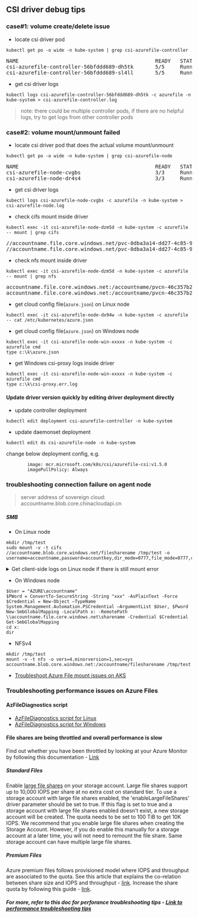 ## CSI driver debug tips
### case#1: volume create/delete issue
 - locate csi driver pod
```console
kubectl get po -o wide -n kube-system | grep csi-azurefile-controller
```
<pre>
NAME                                            READY   STATUS    RESTARTS   AGE     IP             NODE
csi-azurefile-controller-56bfddd689-dh5tk       5/5     Running   0          35s     10.240.0.19    k8s-agentpool-22533604-0
csi-azurefile-controller-56bfddd689-sl4ll       5/5     Running   0          35s     10.240.0.23    k8s-agentpool-22533604-1
</pre>

 - get csi driver logs
```console
kubectl logs csi-azurefile-controller-56bfddd689-dh5tk -c azurefile -n kube-system > csi-azurefile-controller.log
```
> note: there could be multiple controller pods, if there are no helpful logs, try to get logs from other controller pods

### case#2: volume mount/unmount failed
 - locate csi driver pod that does the actual volume mount/unmount
```console
kubectl get po -o wide -n kube-system | grep csi-azurefile-node
```
<pre>
NAME                                            READY   STATUS    RESTARTS   AGE     IP             NODE
csi-azurefile-node-cvgbs                        3/3     Running   0          7m4s    10.240.0.35    k8s-agentpool-22533604-1
csi-azurefile-node-dr4s4                        3/3     Running   0          7m4s    10.240.0.4     k8s-agentpool-22533604-0
</pre>

 - get csi driver logs
```console
kubectl logs csi-azurefile-node-cvgbs -c azurefile -n kube-system > csi-azurefile-node.log
```

 - check cifs mount inside driver
```console
kubectl exec -it csi-azurefile-node-dzm5d -n kube-system -c azurefile -- mount | grep cifs
```
<pre>
//accountname.file.core.windows.net/pvc-0dba3a14-dd27-4c85-9caf-7db566db621f on /var/lib/kubelet/plugins/kubernetes.io/csi/pv/pvc-0dba3a14-dd27-4c85-9caf-7db566db621f/globalmount type cifs (rw,relatime,vers=3.1.1,cache=strict,username=accountname,uid=0,forceuid,gid=0,forcegid,addr=20.150.50.136,file_mode=0777,dir_mode=0777,soft,persistenthandles,nounix,serverino,mapposix,mfsymlinks,rsize=1048576,wsize=1048576,bsize=1048576,echo_interval=60,actimeo=30)
//accountname.file.core.windows.net/pvc-0dba3a14-dd27-4c85-9caf-7db566db621f on /var/lib/kubelet/pods/7c7c539b-0a97-472f-bce1-27d7ab7bf3b6/volumes/kubernetes.io~csi/pvc-0dba3a14-dd27-4c85-9caf-7db566db621f/mount type cifs (rw,relatime,vers=3.1.1,cache=strict,username=accountname,uid=0,forceuid,gid=0,forcegid,addr=20.150.50.136,file_mode=0777,dir_mode=0777,soft,persistenthandles,nounix,serverino,mapposix,mfsymlinks,rsize=1048576,wsize=1048576,bsize=1048576,echo_interval=60,actimeo=30)
</pre>

 - check nfs mount inside driver
```console
kubectl exec -it csi-azurefile-node-dzm5d -n kube-system -c azurefile -- mount | grep nfs
```
<pre>
accountname.file.core.windows.net:/accountname/pvcn-46c357b2-333b-4c42-8a7f-2133023d6c48 on /var/lib/kubelet/plugins/kubernetes.io/csi/pv/pvc-46c357b2-333b-4c42-8a7f-2133023d6c48/globalmount type nfs4 (rw,relatime,vers=4.1,rsize=1048576,wsize=1048576,namlen=255,hard,proto=tcp,timeo=600,retrans=2,sec=sys,clientaddr=10.244.0.6,local_lock=none,addr=20.150.29.168)
accountname.file.core.windows.net:/accountname/pvcn-46c357b2-333b-4c42-8a7f-2133023d6c48 on /var/lib/kubelet/pods/7994e352-a4ee-4750-8cb4-db4fcf48543e/volumes/kubernetes.io~csi/pvc-46c357b2-333b-4c42-8a7f-2133023d6c48/mount type nfs4 (rw,relatime,vers=4.1,rsize=1048576,wsize=1048576,namlen=255,hard,proto=tcp,timeo=600,retrans=2,sec=sys,clientaddr=10.244.0.6,local_lock=none,addr=20.150.29.168)
</pre>

 - get cloud config file(`azure.json`) on Linux node
```console
kubectl exec -it csi-azurefile-node-dx94w -n kube-system -c azurefile -- cat /etc/kubernetes/azure.json
```

 - get cloud config file(`azure.json`) on Windows node
```console
kubectl exec -it csi-azurefile-node-win-xxxxx -n kube-system -c azurefile cmd
type c:\k\azure.json
```

 - get Windows csi-proxy logs inside driver
```console
kubectl exec -it csi-azurefile-node-win-xxxxx -n kube-system -c azurefile cmd
type c:\k\csi-proxy.err.log
```

#### Update driver version quickly by editing driver deployment directly
 - update controller deployment
```console
kubectl edit deployment csi-azurefile-controller -n kube-system
```
 - update daemonset deployment
```console
kubectl edit ds csi-azurefile-node -n kube-system
```
change below deployment config, e.g.
```console
        image: mcr.microsoft.com/k8s/csi/azurefile-csi:v1.5.0
        imagePullPolicy: Always
```

### troubleshooting connection failure on agent node
> server address of sovereign cloud: accountname.blob.core.chinacloudapi.cn
##### SMB
 - On Linux node
```console
mkdir /tmp/test
sudo mount -v -t cifs //accountname.blob.core.windows.net/filesharename /tmp/test -o  username=accountname,password=accountkey,dir_mode=0777,file_mode=0777,cache=strict,actimeo=30
```

<details><summary>
Get client-side logs on Linux node if there is still mount error 
</summary>

```console
kubectl debug node/node-name --image=nginx
kubectl cp node-debugger-node-name-xxxx:/host/var/log/messages /tmp/messages
kubectl cp node-debugger-node-name-xxxx:/host/var/log/syslog /tmp/syslog
kubectl cp node-debugger-node-name-xxxx:/host/var/log/kern.log /tmp/kern.log
#after log collected, delete the debug pod by:
kubectl delete po node-debugger-node-name-xxxx
```
 
</details>

 - On Windows node
```console
$User = "AZURE\accountname"
$PWord = ConvertTo-SecureString -String "xxx" -AsPlainText -Force
$Credential = New-Object –TypeName System.Management.Automation.PSCredential –ArgumentList $User, $Pword
New-SmbGlobalMapping -LocalPath x: -RemotePath \\accountname.file.core.windows.net\sharename -Credential $Credential
Get-SmbGlobalMapping
cd x:
dir
```

 - NFSv4
 
```console
mkdir /tmp/test
mount -v -t nfs -o vers=4,minorversion=1,sec=sys accountname.blob.core.windows.net:/accountname/filesharename /tmp/test
```

 - [Troubleshoot Azure File mount issues on AKS](https://docs.microsoft.com/en-us/troubleshoot/azure/azure-kubernetes/fail-to-mount-azure-file-share)

### Troubleshooting performance issues on Azure Files

#### AzFileDiagnostics script
 - [AzFileDiagnostics script for Linux](https://github.com/Azure-Samples/azure-files-samples/tree/master/AzFileDiagnostics/Linux)
 - [AzFileDiagnostics script for Windows](https://github.com/Azure-Samples/azure-files-samples/tree/master/AzFileDiagnostics/Windows)

#### File shares are being throttled and overall performance is slow 
Find out whether you have been throttled by looking at your Azure Monitor by following this documentation - [Link](https://docs.microsoft.com/en-us/azure/storage/files/storage-troubleshooting-files-performance#cause-1-share-was-throttled)

##### Standard Files

Enable [large file shares](https://docs.microsoft.com/azure/storage/files/storage-files-how-to-create-large-file-share?tabs=azure-portal) on your storage account. Large file shares support up to 10,000 IOPS per share at no extra cost on standard tier. To use a storage account with large file shares enabled, the 'enableLargeFileShares' driver parameter should be set to true. If this flag is set to true and a storage account with large file shares enabled doesn't exist, a new storage account will be created. The quota needs to be set to 100 TiB to get 10K IOPS. We recommend that you enable large file shares when creating the Storage Account. However, if you do enable this manually for a storage account at a later time, you will not need to remount the file share. Same storage account can have multiple large file shares.

##### Premium Files
Azure premium files follows provisioned model where IOPS and throughput are associated to the quota. See this article that explains the co-relation between share size and IOPS and throughput - [link](https://docs.microsoft.com/azure/storage/files/understanding-billing#provisioned-model). Increase the share quota by following this guide - [link](https://github.com/kubernetes-sigs/azurefile-csi-driver/tree/master/deploy/example/resize).

##### For more, refer to this doc for perforance troubleshooting tips - [Link to performance troubleshooting tips](https://docs.microsoft.com/en-us/azure/storage/files/storage-troubleshooting-files-performance)

